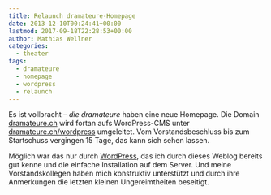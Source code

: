 ```yaml
---
title: Relaunch dramateure-Homepage
date: 2013-12-10T00:24:41+00:00
lastmod: 2017-09-18T22:28:53+00:00
author: Mathias Wellner
categories:
  - theater
tags:
  - dramateure
  - homepage
  - wordpress
  - relaunch
---
```

Es ist vollbracht &#8211; _die dramateure_ haben eine neue Homepage. Die Domain [dramateure.ch](http://dramateure.ch) wird fortan aufs WordPress-CMS unter [dramateure.ch/wordpress](http://dramateure.ch/wordpress) umgeleitet. Vom Vorstandsbeschluss bis zum Startschuss vergingen 15 Tage, das kann sich sehen lassen. 
<!--more-->

Möglich war das nur durch [WordPress](http://www.wordpress.org), das ich durch dieses Weblog bereits gut kenne und die einfache Installation auf dem Server. Und meine Vorstandskollegen haben mich konstruktiv unterstützt und durch ihre Anmerkungen die letzten kleinen Ungereimtheiten beseitigt. 
